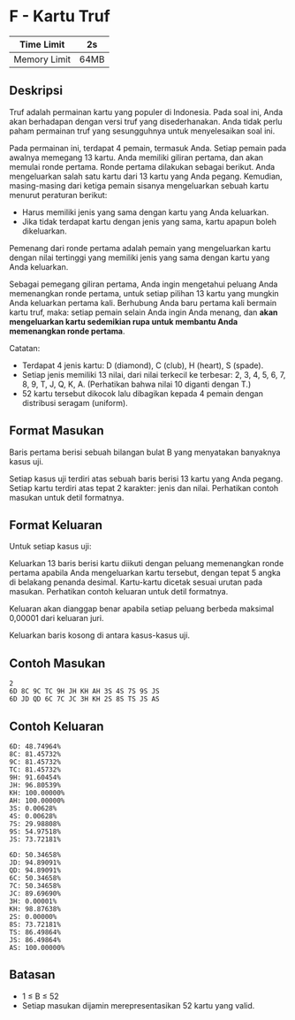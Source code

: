# F - Kartu Truf

| Time Limit   | 2s   |
|--------------|------|
| Memory Limit | 64MB |

## Deskripsi

Truf adalah permainan kartu yang populer di Indonesia. Pada soal ini, Anda akan berhadapan dengan versi truf yang disederhanakan. Anda tidak perlu paham permainan truf yang sesungguhnya untuk menyelesaikan soal ini.

Pada permainan ini, terdapat 4 pemain, termasuk Anda. Setiap pemain pada awalnya memegang 13 kartu. Anda memiliki giliran pertama, dan akan memulai ronde pertama. Ronde pertama dilakukan sebagai berikut. Anda mengeluarkan salah satu kartu dari 13 kartu yang Anda pegang.  Kemudian, masing-masing dari ketiga pemain sisanya mengeluarkan sebuah kartu menurut peraturan berikut:

- Harus memiliki jenis yang sama dengan kartu yang Anda keluarkan.
- Jika tidak terdapat kartu dengan jenis yang sama, kartu apapun boleh dikeluarkan.

Pemenang dari ronde pertama adalah pemain yang mengeluarkan kartu dengan nilai tertinggi yang memiliki jenis yang sama dengan kartu yang Anda keluarkan.

Sebagai pemegang giliran pertama, Anda ingin mengetahui peluang Anda memenangkan ronde pertama, untuk setiap pilihan 13 kartu yang mungkin Anda keluarkan pertama kali. Berhubung Anda baru pertama kali bermain kartu truf, maka: setiap pemain selain Anda ingin Anda menang, dan **akan mengeluarkan kartu sedemikian rupa untuk membantu Anda memenangkan ronde pertama**.

Catatan:

- Terdapat 4 jenis kartu: D (diamond), C (club), H (heart), S (spade).
- Setiap jenis memiliki 13 nilai, dari nilai terkecil ke terbesar: 2, 3, 4, 5, 6, 7, 8, 9, T, J, Q, K, A. (Perhatikan bahwa nilai 10 diganti dengan T.)
- 52 kartu tersebut dikocok lalu dibagikan kepada 4 pemain dengan distribusi seragam (uniform).

## Format Masukan

Baris pertama berisi sebuah bilangan bulat B yang menyatakan banyaknya kasus uji.

Setiap kasus uji terdiri atas sebuah baris berisi 13 kartu yang Anda pegang. Setiap kartu terdiri atas tepat 2 karakter: jenis dan nilai. Perhatikan contoh masukan untuk detil formatnya.

## Format Keluaran

Untuk setiap kasus uji:

Keluarkan 13 baris berisi kartu diikuti dengan peluang memenangkan ronde pertama apabila Anda mengeluarkan kartu tersebut, dengan tepat 5 angka di belakang penanda desimal. Kartu-kartu dicetak sesuai urutan pada masukan. Perhatikan contoh keluaran untuk detil formatnya.

Keluaran akan dianggap benar apabila setiap peluang berbeda maksimal 0,00001 dari keluaran juri.

Keluarkan baris kosong di antara kasus-kasus uji.

## Contoh Masukan

    2
    6D 8C 9C TC 9H JH KH AH 3S 4S 7S 9S JS
    6D JD QD 6C 7C JC 3H KH 2S 8S TS JS AS

## Contoh Keluaran

    6D: 48.74964%
    8C: 81.45732%
    9C: 81.45732%
    TC: 81.45732%
    9H: 91.60454%
    JH: 96.80539%
    KH: 100.00000%
    AH: 100.00000%
    3S: 0.00628%
    4S: 0.00628%
    7S: 29.98808%
    9S: 54.97518%
    JS: 73.72181%

    6D: 50.34658%
    JD: 94.89091%
    QD: 94.89091%
    6C: 50.34658%
    7C: 50.34658%
    JC: 89.69690%
    3H: 0.00001%
    KH: 98.87638%
    2S: 0.00000%
    8S: 73.72181%
    TS: 86.49864%
    JS: 86.49864%
    AS: 100.00000%

## Batasan

- 1 ≤ B ≤ 52
- Setiap masukan dijamin merepresentasikan 52 kartu yang valid.
